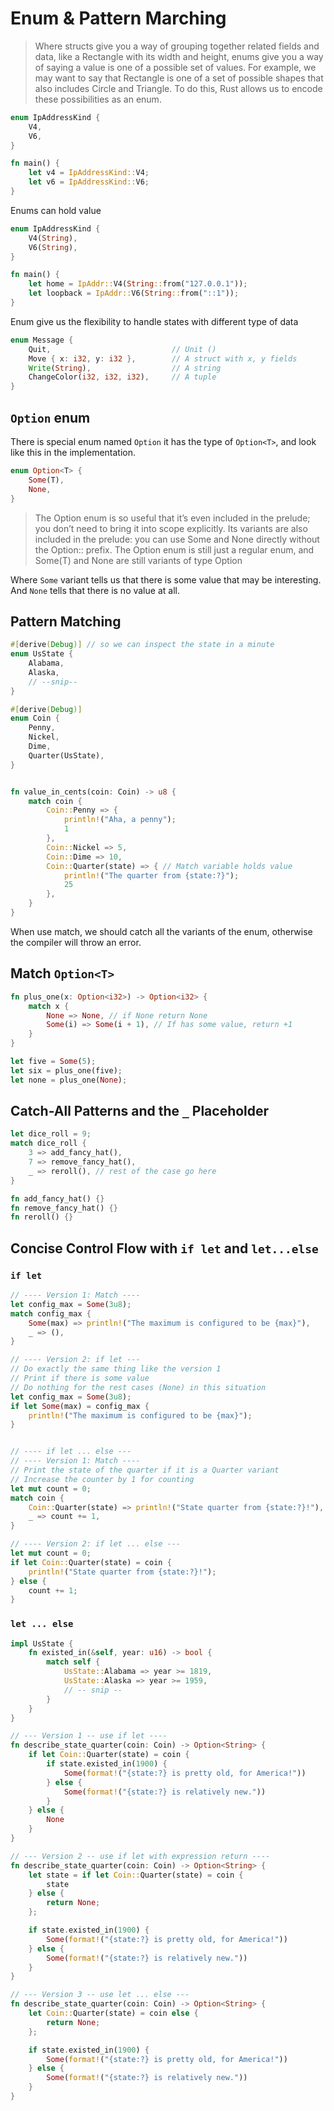 # Enum & Pattern Marching

> Where structs give you a way of grouping together related fields and data, like a Rectangle with its width and height, enums give you a way of saying a value is one of a possible set of values. For example, we may want to say that Rectangle is one of a set of possible shapes that also includes Circle and Triangle. To do this, Rust allows us to encode these possibilities as an enum.

```rust
enum IpAddressKind {
    V4,
    V6,
}

fn main() {
    let v4 = IpAddressKind::V4;
    let v6 = IpAddressKind::V6;
}
```

Enums can hold value

```rust
enum IpAddressKind {
    V4(String),
    V6(String),
}

fn main() {
    let home = IpAddr::V4(String::from("127.0.0.1"));
    let loopback = IpAddr::V6(String::from("::1"));
}
```

Enum give us the flexibility to handle states with different type of data

```rust
enum Message {
    Quit,                           // Unit ()
    Move { x: i32, y: i32 },        // A struct with x, y fields
    Write(String),                  // A string
    ChangeColor(i32, i32, i32),     // A tuple
}
```

## `Option` enum

There is special enum named `Option` it has the type of `Option<T>`, and look like this in the implementation.

```rust
enum Option<T> {
    Some(T),
    None,
}
```

> The Option<T> enum is so useful that it’s even included in the prelude; you don’t need to bring it into scope explicitly. Its variants are also included in the prelude: you can use Some and None directly without the Option:: prefix. The Option<T> enum is still just a regular enum, and Some(T) and None are still variants of type Option<T>

Where `Some` variant tells us that there is some value that may be interesting. And `None` tells that there is no value at all.

## Pattern Matching

```rust
#[derive(Debug)] // so we can inspect the state in a minute
enum UsState {
    Alabama,
    Alaska,
    // --snip--
}

#[derive(Debug)]
enum Coin {
    Penny,
    Nickel,
    Dime,
    Quarter(UsState),
}


fn value_in_cents(coin: Coin) -> u8 {
    match coin {
        Coin::Penny => {
            println!("Aha, a penny");
            1
        },
        Coin::Nickel => 5,
        Coin::Dime => 10,
        Coin::Quarter(state) => { // Match variable holds value
            println!("The quarter from {state:?}");
            25
        },
    }
}
```

When use match, we should catch all the variants of the enum, otherwise the compiler will throw an error.

## Match `Option<T>`

```rust
fn plus_one(x: Option<i32>) -> Option<i32> {
    match x {
        None => None, // if None return None
        Some(i) => Some(i + 1), // If has some value, return +1
    }
}

let five = Some(5);
let six = plus_one(five);
let none = plus_one(None);
```

## Catch-All Patterns and the `_` Placeholder

```rust
let dice_roll = 9;
match dice_roll {
    3 => add_fancy_hat(),
    7 => remove_fancy_hat(),
    _ => reroll(), // rest of the case go here
}

fn add_fancy_hat() {}
fn remove_fancy_hat() {}
fn reroll() {}

```

## Concise Control Flow with `if let` and `let...else`

### `if let`

```rust
// ---- Version 1: Match ----
let config_max = Some(3u8);
match config_max {
    Some(max) => println!("The maximum is configured to be {max}"),
    _ => (),
}

// ---- Version 2: if let ---
// Do exactly the same thing like the version 1
// Print if there is some value
// Do nothing for the rest cases (None) in this situation
let config_max = Some(3u8);
if let Some(max) = config_max {
    println!("The maximum is configured to be {max}");
}


// ---- if let ... else ---
// ---- Version 1: Match ----
// Print the state of the quarter if it is a Quarter variant
// Increase the counter by 1 for counting
let mut count = 0;
match coin {
    Coin::Quarter(state) => println!("State quarter from {state:?}!"),
    _ => count += 1,
}

// ---- Version 2: if let ... else ---
let mut count = 0;
if let Coin::Quarter(state) = coin {
    println!("State quarter from {state:?}!");
} else {
    count += 1;
}
```

### `let ... else`

```rust
impl UsState {
    fn existed_in(&self, year: u16) -> bool {
        match self {
            UsState::Alabama => year >= 1819,
            UsState::Alaska => year >= 1959,
            // -- snip --
        }
    }
}

// --- Version 1 -- use if let ----
fn describe_state_quarter(coin: Coin) -> Option<String> {
    if let Coin::Quarter(state) = coin {
        if state.existed_in(1900) {
            Some(format!("{state:?} is pretty old, for America!"))
        } else {
            Some(format!("{state:?} is relatively new."))
        }
    } else {
        None
    }
}

// --- Version 2 -- use if let with expression return ----
fn describe_state_quarter(coin: Coin) -> Option<String> {
    let state = if let Coin::Quarter(state) = coin {
        state
    } else {
        return None;
    };

    if state.existed_in(1900) {
        Some(format!("{state:?} is pretty old, for America!"))
    } else {
        Some(format!("{state:?} is relatively new."))
    }
}

// --- Version 3 -- use let ... else ---
fn describe_state_quarter(coin: Coin) -> Option<String> {
    let Coin::Quarter(state) = coin else {
        return None;
    };

    if state.existed_in(1900) {
        Some(format!("{state:?} is pretty old, for America!"))
    } else {
        Some(format!("{state:?} is relatively new."))
    }
}

```